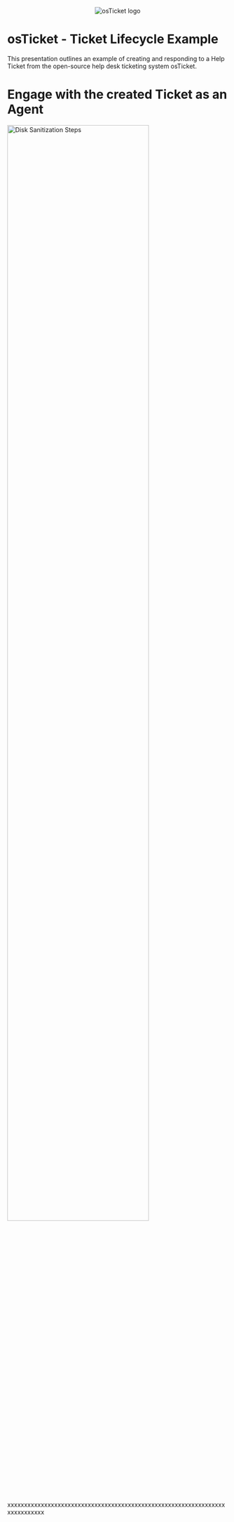 <p align="center">
<img src="https://i.imgur.com/Clzj7Xs.png" alt="osTicket logo"/>
</p>

<h1>osTicket - Ticket Lifecycle Example</h1>
This presentation outlines an example of creating and responding to a Help Ticket from the open-source help desk ticketing system osTicket.<br />

# Engage with the created Ticket as an Agent

<p>
<img src="https://i.imgur.com/O2cG7Hf.png" height="80%" width="80%" alt="Disk Sanitization Steps"/>
</p>
<p>
xxxxxxxxxxxxxxxxxxxxxxxxxxxxxxxxxxxxxxxxxxxxxxxxxxxxxxxxxxxxxxxxxxxxxxxxxxxx
</p>
<br />
